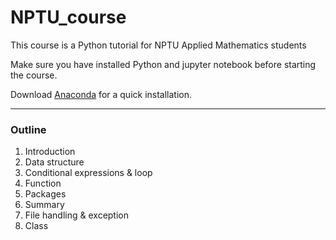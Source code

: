 # NPTU_course

This course is a Python tutorial for NPTU Applied Mathematics students

Make sure you have installed Python and jupyter notebook before starting the course.

Download [Anaconda](https://www.anaconda.com/products/individual) for a quick installation.

---

### Outline
1. Introduction
2. Data structure
3. Conditional expressions & loop
4. Function
5. Packages
6. Summary
7. File handling & exception
8. Class
